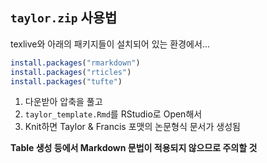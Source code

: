 ## `taylor.zip` 사용법

texlive와 아래의 패키지들이 설치되어 있는 환경에서...

```r
install.packages("rmarkdown")
install.packages("rticles")
install.packages("tufte")
```

1. 다운받아 압축을 풀고
2. `taylor_template.Rmd`를 RStudio로 Open해서
3. Knit하면 Taylor & Francis 포맷의 논문형식 문서가 생성됨

**Table 생성 등에서 Markdown 문법이 적용되지 않으므로 주의할 것**
